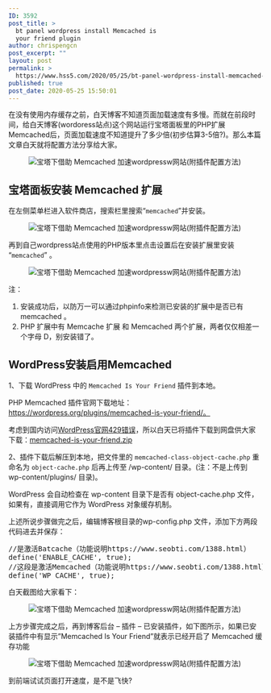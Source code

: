 ```yaml
---
ID: 3592
post_title: >
  bt panel wordpress install Memcached is
  your friend plugin
author: chrispengcn
post_excerpt: ""
layout: post
permalink: >
  https://www.hss5.com/2020/05/25/bt-panel-wordpress-install-memcached-is-your-friend-plugin/
published: true
post_date: 2020-05-25 15:50:01
---
```

在没有使用内存缓存之前，白天博客不知道页面加载速度有多慢。而就在前段时间，给白天博客(wordoress站点)这个网站运行宝塔面板里的PHP扩展Memcached后，页面加载速度不知道提升了多少倍(初步估算3-5倍?)。那么本篇文章白天就将配置方法分享给大家。
<figure class="wp-block-image size-large"><img class="wp-image-1396 j-lazy" src="https://img.seobti.com/wp-content/uploads/2020/01/memcached.jpeg" alt="宝塔下借助 Memcached 加速wordpressw网站(附插件配置方法)" data-original="https://img.seobti.com/wp-content/uploads/2020/01/memcached.jpeg" /></figure>
<h2>宝塔面板安装 Memcached 扩展</h2>
在左侧菜单栏进入软件商店，搜索栏里搜索“<code>memcached</code>”并安装。
<figure class="wp-block-image size-large"><img class="wp-image-1392 j-lazy" src="https://img.seobti.com/wp-content/uploads/2020/01/memcached_1.png" alt="宝塔下借助 Memcached 加速wordpressw网站(附插件配置方法)" data-original="https://img.seobti.com/wp-content/uploads/2020/01/memcached_1.png" /></figure>
再到自己wordpress站点使用的PHP版本里点击设置后在安装扩展里安装 “<code>memcached</code>” 。
<figure class="wp-block-image size-large"><img class="wp-image-1393 j-lazy" src="https://img.seobti.com/wp-content/uploads/2020/01/memcached_3.png" alt="宝塔下借助 Memcached 加速wordpressw网站(附插件配置方法)" data-original="https://img.seobti.com/wp-content/uploads/2020/01/memcached_3.png" /></figure>
注：
<ol>
 	<li>安装成功后，以防万一可以通过phpinfo来检测已安装的扩展中是否已有 memcached 。</li>
 	<li>PHP 扩展中有 Memcache 扩展 和 Memcached 两个扩展，两者仅仅相差一个字母 D，别安装错了。</li>
</ol>
<h2>WordPress安装启用Memcached</h2>
1、下载 WordPress 中的 <code>Memcached Is Your Friend</code> 插件到本地。

PHP Memcached 插件官网下载地址：https://wordpress.org/plugins/memcached-is-your-friend/。

考虑到国内访问<a href="https://www.seobti.com/1330.html">WordPress官网429错误</a>，所以白天已将插件下载到网盘供大家下载：<a href="https://545c.com/file/21890530-425173344" target="_blank" rel="noreferrer noopener nofollow" aria-label="memcached-is-your-friend.zip（在新窗口打开）">memcached-is-your-friend.zip</a>

2、插件下载后解压到本地，把文件里的 <code>memcached-class-object-cache.php</code> 重命名为 <code>object-cache.php</code> 后再上传至 /wp-content/ 目录。(注：不是上传到 wp-content/plugins/ 目录)。

WordPress 会自动检查在 wp-content 目录下是否有 object-cache.php 文件，如果有，直接调用它作为 WordPress 对象缓存机制。

上述所说步骤做完之后，编辑博客根目录的wp-config.php 文件，添加下方两段代码进去并保存：
<pre class="wp-block-preformatted"><span class="c1">//是激活Batcache（功能说明https://www.seobti.com/1388.html）</span>
<span class="nx">define</span><span class="p">(</span><span class="s1">'ENABLE_CACHE'</span><span class="p">,</span> <span class="kc">true</span><span class="p">);</span>
<span class="c1">//这段是激活Memcached（功能说明https://www.seobti.com/1388.html）</span>
<span class="nx">define</span><span class="p">(</span><span class="s1">'WP_CACHE'</span><span class="p">,</span> <span class="kc">true</span><span class="p">);</span></pre>
白天截图给大家看下：
<figure class="wp-block-image size-large"><img class="wp-image-1391 j-lazy" src="https://img.seobti.com/wp-content/uploads/2020/01/2-1.png" alt="宝塔下借助 Memcached 加速wordpressw网站(附插件配置方法)" data-original="https://img.seobti.com/wp-content/uploads/2020/01/2-1.png" /></figure>
上方步骤完成之后，再到博客后台 – 插件 – 已安装插件，如下图所示，如果已安装插件中有显示”Memcached Is Your Friend”就表示已经开启了 Memcached 缓存功能
<figure class="wp-block-image size-large"><img class="wp-image-1403 j-lazy" src="https://img.seobti.com/wp-content/uploads/2020/01/2020010509541176.png" alt="宝塔下借助 Memcached 加速wordpressw网站(附插件配置方法)" data-original="https://img.seobti.com/wp-content/uploads/2020/01/2020010509541176.png" /></figure>
到前端试试页面打开速度，是不是飞快?